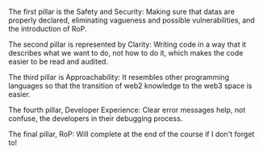 The first pillar is the Safety and Security: Making sure that datas are properly declared, eliminating vagueness and possible vulnerabilities, and the introduction of RoP.

The second pillar is represented by Clarity: Writing code in a way that it describes what we want to do, not how to do it, which makes the code easier to be read and audited.

The third pillar is Approachability: It resembles other programming languages so that the transition of web2 knowledge to the web3 space is easier.

The fourth pillar, Developer Experience: Clear error messages help, not confuse, the developers in their debugging process.

The final pillar, RoP: Will complete at the end of the course if I don't forget to!

